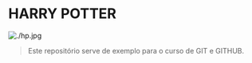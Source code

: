# HARRY POTTER 

![./hp.jpg](Personagens)

> Este repositório serve de exemplo para o curso de GIT e GITHUB.